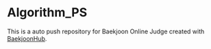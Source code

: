 # Algorithm_PS
This is a auto push repository for Baekjoon Online Judge created with [BaekjoonHub](https://github.com/BaekjoonHub/BaekjoonHub).
